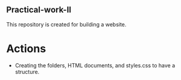 ## Practical-work-II

This repository is created for building a website.

# Actions

- Creating the folders, HTML documents, and styles.css to have a structure.
